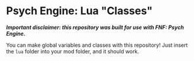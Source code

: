 # Psych Engine: Lua "Classes"

__*Important disclaimer: this repository was built for use with FNF: Psych Engine.*__

You can make global variables and classes with this repository!
Just insert the `lua` folder into your mod folder, and it should work.